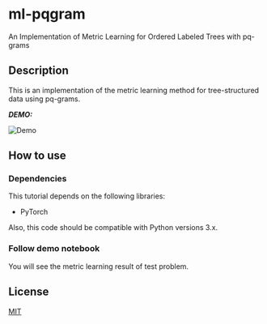 # ml-pqgram

An Implementation of Metric Learning for Ordered Labeled Trees with pq-grams
 
## Description

This is an implementation of the metric learning method for tree-structured data using pq-grams.
 
***DEMO:***
 
![Demo](https://raw.github.com/wiki/hkrsnd/ml-pqgram/demo/demo.gif)


## How to use

### Dependencies

This tutorial depends on the following libraries:

* PyTorch

Also, this code should be compatible with Python versions 3.x.

### Follow demo notebook

You will see the metric learning result of test problem.

 
## License
 
[MIT](http://TomoakiTANAKA.mit-license.org)</blockquote>
